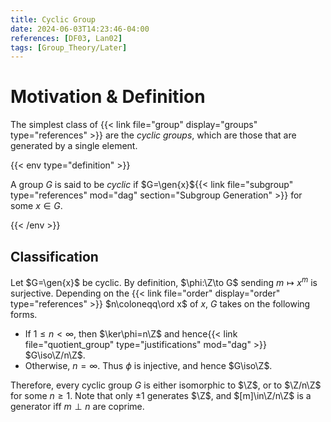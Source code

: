 ```yaml
---
title: Cyclic Group
date: 2024-06-03T14:23:46-04:00
references: [DF03, Lan02]
tags: [Group_Theory/Later]
---
```


# Motivation & Definition

The simplest class of {{< link file="group" display="groups" type="references" >}} are the *cyclic groups*, which are those that are generated by a single element.

{{< env type="definition" >}}

A group $G$ is said to be *cyclic* if $G=\gen{x}${{< link file="subgroup" type="references" mod="dag" section="Subgroup Generation" >}} for some $x\in G$.

{{< /env >}}

## Classification

Let $G=\gen{x}$ be cyclic. By definition, $\phi:\Z\to G$ sending $m\mapsto x^m$ is surjective. Depending on the {{< link file="order" display="order" type="references" >}} $n\coloneqq\ord x$ of $x$, $G$ takes on the following forms.
* If $1\leq n<\infty$, then $\ker\phi=n\Z$ and hence{{< link file="quotient_group" type="justifications" mod="dag" >}} $G\iso\Z/n\Z$.
* Otherwise, $n=\infty$. Thus $\phi$ is injective, and hence $G\iso\Z$.

Therefore, every cyclic group $G$ is either isomorphic to $\Z$, or to $\Z/n\Z$ for some $n\geq1$. Note that only $\pm1$ generates $\Z$, and $[m]\in\Z/n\Z$ is a generator iff $m\perp n$ are coprime.
